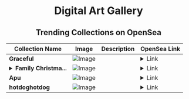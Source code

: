<div align="center">

# Digital Art Gallery

## Trending Collections on OpenSea

| Collection Name                       | Image                                                                                     | Description                       | OpenSea Link                                                                                          |
|---------------------------------------|-------------------------------------------------------------------------------------------|-----------------------------------|--------------------------------------------------------------------------------------------------------|
| **Graceful** | ![Image](https://i.seadn.io/s/raw/files/74d88882461e5183e78f2a8e60771b80.jpg?w=500&auto=format?w=200&auto=format) |  | <details><summary>Link</summary>[Graceful](https://opensea.io/collection/graceful-11)</details> |
| **<details><summary>Family Christma...</summary>Family Christmas 2024</details>** | ![Image](https://i.seadn.io/s/raw/files/569d71e89f8521712c2791209cd4d2cb.webp?w=500&auto=format?w=200&auto=format) |  | <details><summary>Link</summary>[Family Christmas 2024](https://opensea.io/collection/family-christmas-2024)</details> |
| **Apu** | ![Image](https://i.seadn.io/s/raw/files/965fcc2d8db0f9eed8dd6afad513e1ec.png?w=500&auto=format?w=200&auto=format) |  | <details><summary>Link</summary>[Apu](https://opensea.io/collection/apu-131)</details> |
| **hotdoghotdog** | ![Image](https://i.seadn.io/s/raw/files/aadd827933e47fb72bf5d8642e6401b9.png?w=500&auto=format?w=200&auto=format) |  | <details><summary>Link</summary>[hotdoghotdog](https://opensea.io/collection/hotdoghotdog)</details> |

</div>